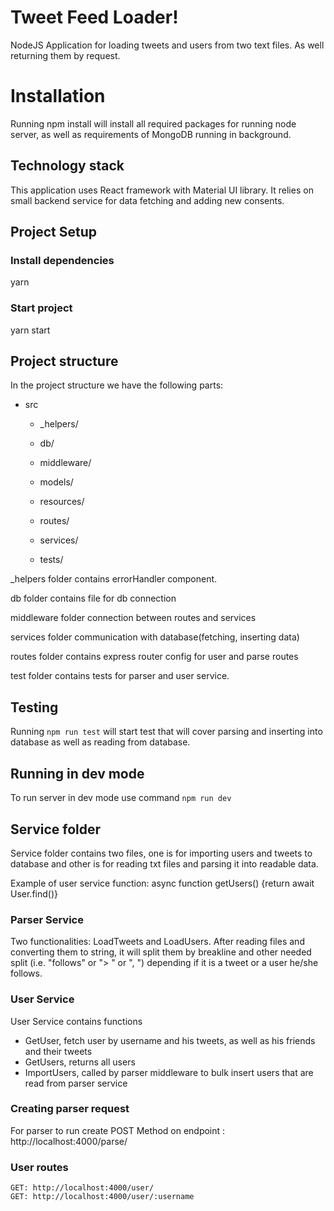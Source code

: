 # Tweet Feed Loader!

NodeJS Application for loading tweets and users from two text files. As well returning them by request.


# Installation

Running npm install will install all required packages for running node server,
as well as requirements of MongoDB running in background.

## Technology stack

This application uses React framework with Material UI library. It relies on small backend service for data fetching and adding new consents.

## Project Setup

### Install dependencies

yarn

### Start project

yarn start

## Project structure

In the project structure we have the following parts:

- src
  - _helpers/

  - db/

  - middleware/

  - models/

  - resources/

  - routes/

  - services/

  - tests/

_helpers folder contains errorHandler component.

db folder contains file for db connection

middleware folder connection between routes and services

services folder communication with database(fetching, inserting data)

routes folder contains express router config for user and parse routes

test folder contains tests for parser and user service.

## Testing

Running `npm run test` will start test that will cover parsing and inserting into database as well as reading from database.

## Running in dev mode

To run server in dev mode use command `npm run dev`
## Service folder
Service folder contains two files, one is for importing users and tweets to database and other is for reading txt files and parsing it into readable data.
		
Example of user service function:
    async  function getUsers() {return  await User.find()}
    


### Parser Service
Two functionalities: LoadTweets and LoadUsers.
After reading files and converting them to string, it will split them by breakline and other needed split (i.e. "follows" or "> " or ", ") depending if it is a tweet or a user he/she follows.
### User Service
User Service contains functions

 - GetUser,  fetch user by username and his tweets, as well as his friends and their tweets
 - GetUsers, returns all users
 - ImportUsers, called by parser middleware to bulk insert users that are read from parser service

### Creating parser request

For parser to run create POST Method on endpoint : http://localhost:4000/parse/

### User routes

	GET: http://localhost:4000/user/
	GET: http://localhost:4000/user/:username
	
